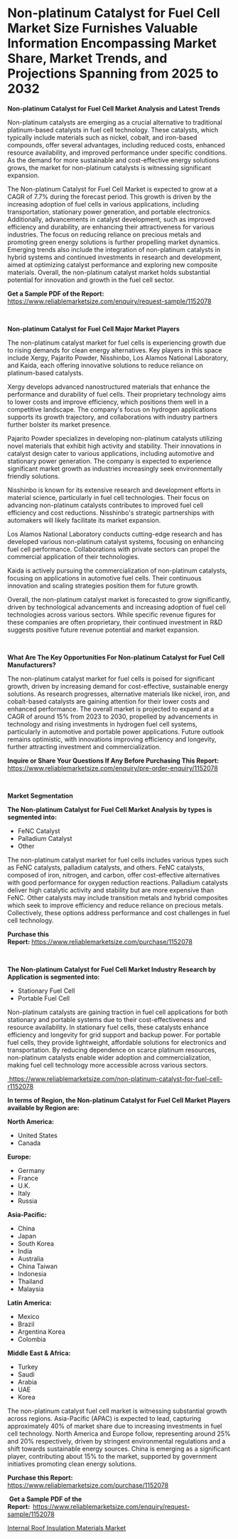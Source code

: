 <p><h1>Non-platinum Catalyst for Fuel Cell Market Size Furnishes Valuable Information Encompassing Market Share, Market Trends, and Projections Spanning from 2025 to 2032</h1></p><p><strong>Non-platinum Catalyst for Fuel Cell Market Analysis and Latest Trends</strong></p>
<p><p>Non-platinum catalysts are emerging as a crucial alternative to traditional platinum-based catalysts in fuel cell technology. These catalysts, which typically include materials such as nickel, cobalt, and iron-based compounds, offer several advantages, including reduced costs, enhanced resource availability, and improved performance under specific conditions. As the demand for more sustainable and cost-effective energy solutions grows, the market for non-platinum catalysts is witnessing significant expansion.</p><p>The Non-platinum Catalyst for Fuel Cell Market is expected to grow at a CAGR of 7.7% during the forecast period. This growth is driven by the increasing adoption of fuel cells in various applications, including transportation, stationary power generation, and portable electronics. Additionally, advancements in catalyst development, such as improved efficiency and durability, are enhancing their attractiveness for various industries. The focus on reducing reliance on precious metals and promoting green energy solutions is further propelling market dynamics. Emerging trends also include the integration of non-platinum catalysts in hybrid systems and continued investments in research and development, aimed at optimizing catalyst performance and exploring new composite materials. Overall, the non-platinum catalyst market holds substantial potential for innovation and growth in the fuel cell sector.</p></p>
<p><strong>Get a Sample PDF of the Report:&nbsp;</strong> <a href="https://www.reliablemarketsize.com/enquiry/request-sample/1152078?utm_campaign=3198&utm_medium=2&utm_source=Github&utm_content=ia&utm_term=04042025&utm_id=non-platinum-catalyst-for-fuel-cell">https://www.reliablemarketsize.com/enquiry/request-sample/1152078</a></p>
<p>&nbsp;</p>
<p><strong>Non-platinum Catalyst for Fuel Cell Major Market Players</strong></p>
<p><p>The non-platinum catalyst market for fuel cells is experiencing growth due to rising demands for clean energy alternatives. Key players in this space include Xergy, Pajarito Powder, Nisshinbo, Los Alamos National Laboratory, and Kaida, each offering innovative solutions to reduce reliance on platinum-based catalysts.</p><p>Xergy develops advanced nanostructured materials that enhance the performance and durability of fuel cells. Their proprietary technology aims to lower costs and improve efficiency, which positions them well in a competitive landscape. The company's focus on hydrogen applications supports its growth trajectory, and collaborations with industry partners further bolster its market presence.</p><p>Pajarito Powder specializes in developing non-platinum catalysts utilizing novel materials that exhibit high activity and stability. Their innovations in catalyst design cater to various applications, including automotive and stationary power generation. The company is expected to experience significant market growth as industries increasingly seek environmentally friendly solutions.</p><p>Nisshinbo is known for its extensive research and development efforts in material science, particularly in fuel cell technologies. Their focus on advancing non-platinum catalysts contributes to improved fuel cell efficiency and cost reductions. Nisshinbo's strategic partnerships with automakers will likely facilitate its market expansion.</p><p>Los Alamos National Laboratory conducts cutting-edge research and has developed various non-platinum catalyst systems, focusing on enhancing fuel cell performance. Collaborations with private sectors can propel the commercial application of their technologies.</p><p>Kaida is actively pursuing the commercialization of non-platinum catalysts, focusing on applications in automotive fuel cells. Their continuous innovation and scaling strategies position them for future growth.</p><p>Overall, the non-platinum catalyst market is forecasted to grow significantly, driven by technological advancements and increasing adoption of fuel cell technologies across various sectors. While specific revenue figures for these companies are often proprietary, their continued investment in R&D suggests positive future revenue potential and market expansion.</p></p>
<p>&nbsp;</p>
<p><strong>What Are The Key Opportunities For Non-platinum Catalyst for Fuel Cell Manufacturers?</strong></p>
<p><p>The non-platinum catalyst market for fuel cells is poised for significant growth, driven by increasing demand for cost-effective, sustainable energy solutions. As research progresses, alternative materials like nickel, iron, and cobalt-based catalysts are gaining attention for their lower costs and enhanced performance. The overall market is projected to expand at a CAGR of around 15% from 2023 to 2030, propelled by advancements in technology and rising investments in hydrogen fuel cell systems, particularly in automotive and portable power applications. Future outlook remains optimistic, with innovations improving efficiency and longevity, further attracting investment and commercialization.</p></p>
<p><strong>Inquire or Share Your Questions If Any Before Purchasing This Report:</strong> <a href="https://www.reliablemarketsize.com/enquiry/pre-order-enquiry/1152078?utm_campaign=3198&utm_medium=2&utm_source=Github&utm_content=ia&utm_term=04042025&utm_id=non-platinum-catalyst-for-fuel-cell">https://www.reliablemarketsize.com/enquiry/pre-order-enquiry/1152078</a></p>
<p>&nbsp;</p>
<p><strong>Market Segmentation</strong></p>
<p><strong>The Non-platinum Catalyst for Fuel Cell Market Analysis by types is segmented into:</strong></p>
<p><ul><li>FeNC Catalyst</li><li>Palladium Catalyst</li><li>Other</li></ul></p>
<p><p>The non-platinum catalyst market for fuel cells includes various types such as FeNC catalysts, palladium catalysts, and others. FeNC catalysts, composed of iron, nitrogen, and carbon, offer cost-effective alternatives with good performance for oxygen reduction reactions. Palladium catalysts deliver high catalytic activity and stability but are more expensive than FeNC. Other catalysts may include transition metals and hybrid composites which seek to improve efficiency and reduce reliance on precious metals. Collectively, these options address performance and cost challenges in fuel cell technology.</p></p>
<p><strong>Purchase this Report:&nbsp;</strong><a href="https://www.reliablemarketsize.com/purchase/1152078?utm_campaign=3198&utm_medium=2&utm_source=Github&utm_content=ia&utm_term=04042025&utm_id=non-platinum-catalyst-for-fuel-cell">https://www.reliablemarketsize.com/purchase/1152078</a></p>
<p>&nbsp;</p>
<p><strong>The Non-platinum Catalyst for Fuel Cell Market Industry Research by Application is segmented into:</strong></p>
<p><ul><li>Stationary Fuel Cell</li><li>Portable Fuel Cell</li></ul></p>
<p><p>Non-platinum catalysts are gaining traction in fuel cell applications for both stationary and portable systems due to their cost-effectiveness and resource availability. In stationary fuel cells, these catalysts enhance efficiency and longevity for grid support and backup power. For portable fuel cells, they provide lightweight, affordable solutions for electronics and transportation. By reducing dependence on scarce platinum resources, non-platinum catalysts enable wider adoption and commercialization, making fuel cell technology more accessible across various sectors.</p></p>
<p><a href="https://www.reliablemarketsize.com/non-platinum-catalyst-for-fuel-cell-r1152078?utm_campaign=3198&utm_medium=2&utm_source=Github&utm_content=ia&utm_term=04042025&utm_id=non-platinum-catalyst-for-fuel-cell">&nbsp;https://www.reliablemarketsize.com/non-platinum-catalyst-for-fuel-cell-r1152078</a></p>
<p><strong>In terms of Region, the Non-platinum Catalyst for Fuel Cell Market Players available by Region are:</strong></p>
<p>
    <p> <strong> North America: </strong>
        <ul>
            <li>United States</li>
            <li>Canada</li>
        </ul>
        </p> 
    <p> <strong> Europe: </strong>
        <ul>
            <li>Germany</li>
            <li>France</li>
            <li>U.K.</li>
            <li>Italy</li>
            <li>Russia</li>
        </ul>
        </p> 
    <p> <strong> Asia-Pacific: </strong>
        <ul>
            <li>China</li>
            <li>Japan</li>
            <li>South Korea</li>
            <li>India</li>
            <li>Australia</li>
            <li>China Taiwan</li>
            <li>Indonesia</li>
            <li>Thailand</li>
            <li>Malaysia</li>
        </ul>
        </p> 
    <p> <strong> Latin America: </strong>
        <ul>
            <li>Mexico</li>
            <li>Brazil</li>
            <li>Argentina Korea</li>
            <li>Colombia</li>
        </ul>
        </p> 
    <p> <strong> Middle East & Africa: </strong>
        <ul>
            <li>Turkey</li>
            <li>Saudi</li>
            <li>Arabia</li>
            <li>UAE</li>
            <li>Korea</li>
        </ul>
    </p>
    </p>
<p><p>The non-platinum catalyst fuel cell market is witnessing substantial growth across regions. Asia-Pacific (APAC) is expected to lead, capturing approximately 40% of market share due to increasing investments in fuel cell technology. North America and Europe follow, representing around 25% and 20% respectively, driven by stringent environmental regulations and a shift towards sustainable energy sources. China is emerging as a significant player, contributing about 15% to the market, supported by government initiatives promoting clean energy solutions.</p></p>
<p><strong>Purchase this Report: </strong><a href="https://www.reliablemarketsize.com/purchase/1152078?utm_campaign=3198&utm_medium=2&utm_source=Github&utm_content=ia&utm_term=04042025&utm_id=non-platinum-catalyst-for-fuel-cell">https://www.reliablemarketsize.com/purchase/1152078</a></p>
<p>&nbsp;<strong>Get a Sample PDF of the Report:&nbsp;&nbsp;</strong><a href="https://www.reliablemarketsize.com/enquiry/request-sample/1152078?utm_campaign=3198&utm_medium=2&utm_source=Github&utm_content=ia&utm_term=04042025&utm_id=non-platinum-catalyst-for-fuel-cell">https://www.reliablemarketsize.com/enquiry/request-sample/1152078</a></p>
<p><strong></strong></p>
<p><p><a href="https://github.com/joshuagarcia509/Market-Research-Report-List-1/blob/main/internal-roof-insulation-materials-market.md?utm_campaign=3198&utm_medium=2&utm_source=Github&utm_content=ia&utm_term=04042025&utm_id=non-platinum-catalyst-for-fuel-cell">Internal Roof Insulation Materials Market</a></p></p>